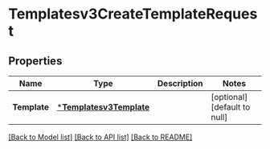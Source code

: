 # Templatesv3CreateTemplateRequest

## Properties
Name | Type | Description | Notes
------------ | ------------- | ------------- | -------------
**Template** | [***Templatesv3Template**](templatesv3Template.md) |  | [optional] [default to null]

[[Back to Model list]](../README.md#documentation-for-models) [[Back to API list]](../README.md#documentation-for-api-endpoints) [[Back to README]](../README.md)

